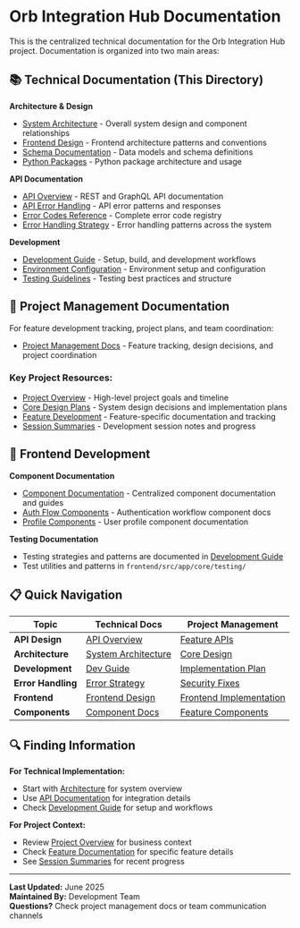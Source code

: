 # Orb Integration Hub Documentation

This is the centralized technical documentation for the Orb Integration Hub project. Documentation is organized into two main areas:

## 📚 Technical Documentation (This Directory)

**Architecture & Design**
- [System Architecture](./architecture.md) - Overall system design and component relationships
- [Frontend Design](./frontend-design.md) - Frontend architecture patterns and conventions
- [Schema Documentation](./schema.md) - Data models and schema definitions
- [Python Packages](./python-packages.md) - Python package architecture and usage

**API Documentation** 
- [API Overview](./api.md) - REST and GraphQL API documentation
- [API Error Handling](./api-error-handling.md) - API error patterns and responses
- [Error Codes Reference](./error-codes.md) - Complete error code registry
- [Error Handling Strategy](./error-handling.md) - Error handling patterns across the system

**Development**
- [Development Guide](./development.md) - Setup, build, and development workflows
- [Environment Configuration](./environment-configuration.md) - Environment setup and configuration
- [Testing Guidelines](./testing-guidelines.md) - Testing best practices and structure

## 🎯 Project Management Documentation

For feature development tracking, project plans, and team coordination:
- [Project Management Docs](../.taskmaster/docs/) - Feature tracking, design decisions, and project coordination

### Key Project Resources:
- [Project Overview](../.taskmaster/docs/project.md) - High-level project goals and timeline  
- [Core Design Plans](../.taskmaster/docs/core/) - System design decisions and implementation plans
- [Feature Development](../.taskmaster/docs/features/) - Feature-specific documentation and tracking
- [Session Summaries](../.taskmaster/docs/SESSION_SUMMARY.md) - Development session notes and progress

## 🔧 Frontend Development

**Component Documentation**
- [Component Documentation](./components/README.md) - Centralized component documentation and guides
- [Auth Flow Components](./components/auth-flow/) - Authentication workflow component docs
- [Profile Components](./components/profile/) - User profile component documentation

**Testing Documentation**
- Testing strategies and patterns are documented in [Development Guide](./development.md)
- Test utilities and patterns in `frontend/src/app/core/testing/`

## 📋 Quick Navigation

| Topic | Technical Docs | Project Management |
|-------|---------------|-------------------|
| **API Design** | [API Overview](./api.md) | [Feature APIs](../.taskmaster/docs/features/) |
| **Architecture** | [System Architecture](./architecture.md) | [Core Design](../.taskmaster/docs/core/DESIGN_PLAN.md) |
| **Development** | [Dev Guide](./development.md) | [Implementation Plan](../.taskmaster/docs/core/IMPLEMENTATION_PLAN.md) |
| **Error Handling** | [Error Strategy](./error-handling.md) | [Security Fixes](../.taskmaster/docs/security-fixes-prd.txt) |
| **Frontend** | [Frontend Design](./frontend-design.md) | [Frontend Implementation](../.taskmaster/docs/frontend-implementation-plan.md) |
| **Components** | [Component Docs](./components/README.md) | [Feature Components](../.taskmaster/docs/features/) |

## 🔍 Finding Information

**For Technical Implementation:**
- Start with [Architecture](./architecture.md) for system overview
- Use [API Documentation](./api.md) for integration details
- Check [Development Guide](./development.md) for setup and workflows

**For Project Context:**
- Review [Project Overview](../.taskmaster/docs/project.md) for business context
- Check [Feature Documentation](../.taskmaster/docs/features/) for specific feature details
- See [Session Summaries](../.taskmaster/docs/SESSION_SUMMARY.md) for recent progress

---

**Last Updated:** June 2025  
**Maintained By:** Development Team  
**Questions?** Check project management docs or team communication channels